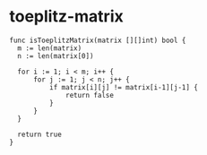 
  # toeplitz-matrix

  ```golang
  func isToeplitzMatrix(matrix [][]int) bool {
	m := len(matrix)
	n := len(matrix[0])

	for i := 1; i < m; i++ {
		for j := 1; j < n; j++ {
			if matrix[i][j] != matrix[i-1][j-1] {
				return false
			}
		}
	}

	return true
}

  ```
  